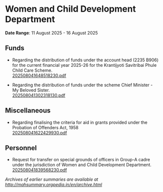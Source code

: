 # Women and Child Development Department

**Date Range**: 11 August 2025 - 16 August 2025


## Funds
- Regarding the distribution of funds under the account head (2235 B906) for the current financial year 2025-26 for the Krantijyoti Savitribai Phule Child Care Scheme.\
  [202508041648518230.pdf](https://gr.maharashtra.gov.in/Site/Upload/Government%20Resolutions/English/202508041648518230.pdf)

- Regarding the distribution of funds under the scheme Chief Minister - My Beloved Sister.\
  [202508041302318130.pdf](https://gr.maharashtra.gov.in/Site/Upload/Government%20Resolutions/English/202508041302318130.pdf)

## Miscellaneous
- Regarding finalising the criteria for aid in  grants provided under the Probation of Offenders Act, 1958\
  [202508041622429930.pdf](https://gr.maharashtra.gov.in/Site/Upload/Government%20Resolutions/English/202508041622429930.pdf)

## Personnel
- Request for transfer on special grounds of officers in Group-A cadre under the jurisdiction of Women and Child Development Department.\
  [202508041839568230.pdf](https://gr.maharashtra.gov.in/Site/Upload/Government%20Resolutions/English/202508041839568230.pdf.pdf)


*Archives of earlier summaries are available at http://mahsummary.orgpedia.in/en/archive.html*